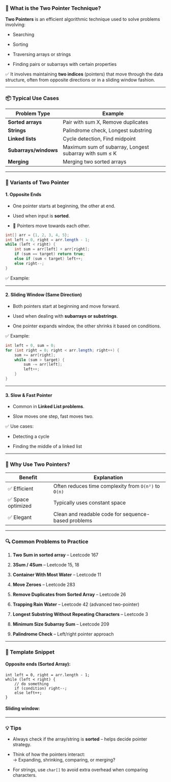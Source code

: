 
### 📌 What is the Two Pointer Technique?

**Two Pointers** is an efficient algorithmic technique used to solve problems involving:

- Searching
    
- Sorting
    
- Traversing arrays or strings
    
- Finding pairs or subarrays with certain properties
    

✅ It involves maintaining **two indices** (pointers) that move through the data structure, often from opposite directions or in a sliding window fashion.

---

### 📦 Typical Use Cases

|Problem Type|Example|
|---|---|
|**Sorted arrays**|Pair with sum X, Remove duplicates|
|**Strings**|Palindrome check, Longest substring|
|**Linked lists**|Cycle detection, Find midpoint|
|**Subarrays/windows**|Maximum sum of subarray, Longest subarray with sum ≤ K|
|**Merging**|Merging two sorted arrays|

---

### 🧠 Variants of Two Pointer

#### 1. **Opposite Ends**

- One pointer starts at beginning, the other at end.
    
- Used when input is **sorted**.
    
- 🔄 Pointers move towards each other.
```java
int[] arr = {1, 2, 3, 4, 5};
int left = 0, right = arr.length - 1;
while (left < right) {
    int sum = arr[left] + arr[right];
    if (sum == target) return true;
    else if (sum < target) left++;
    else right--;
}

```

✅ Example:


---

#### 2. **Sliding Window (Same Direction)**

- Both pointers start at beginning and move forward.
    
- Used when dealing with **subarrays or substrings**.
    
- One pointer expands window, the other shrinks it based on conditions.
    

✅ Example:

```java
int left = 0, sum = 0;
for (int right = 0; right < arr.length; right++) {
    sum += arr[right];
    while (sum > target) {
        sum -= arr[left];
        left++;
    }
}

```

---

#### 3. **Slow & Fast Pointer**

- Common in **Linked List problems**.
    
- Slow moves one step, fast moves two.
    

✅ Use cases:

- Detecting a cycle
    
- Finding the middle of a linked list
    

---

### 🚀 Why Use Two Pointers?

|Benefit|Explanation|
|---|---|
|✅ Efficient|Often reduces time complexity from `O(n²)` to `O(n)`|
|✅ Space optimized|Typically uses constant space|
|✅ Elegant|Clean and readable code for sequence-based problems|

---

### 🔍 Common Problems to Practice

1. **Two Sum in sorted array** – Leetcode 167
    
2. **3Sum / 4Sum** – Leetcode 15, 18
    
3. **Container With Most Water** – Leetcode 11
    
4. **Move Zeroes** – Leetcode 283
    
5. **Remove Duplicates from Sorted Array** – Leetcode 26
    
6. **Trapping Rain Water** – Leetcode 42 (advanced two-pointer)
    
7. **Longest Substring Without Repeating Characters** – Leetcode 3
    
8. **Minimum Size Subarray Sum** – Leetcode 209
    
9. **Palindrome Check** – Left/right pointer approach
    

---

### 🧾 Template Snippet

#### Opposite ends (Sorted Array):
```
int left = 0, right = arr.length - 1;
while (left < right) {
    // do something
    if (condition) right--;
    else left++;
}

```


#### Sliding window:


---

### 💡 Tips

- Always check if the array/string is **sorted** – helps decide pointer strategy.
    
- Think of how the pointers interact:  
    → Expanding, shrinking, comparing, or merging?
    
- For strings, use `char[]` to avoid extra overhead when comparing characters.